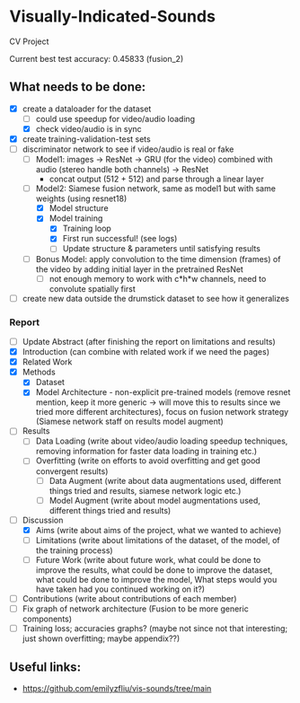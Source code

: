 # Visually-Indicated-Sounds

CV Project

Current best test accuracy: 0.45833 (fusion_2)

## What needs to be done:

* [x] create a dataloader for the dataset
  * [ ] could use speedup for video/audio loading
  * [x] check video/audio is in sync
* [x] create training-validation-test sets
* [ ] discriminator network to see if video/audio is real or fake
  * [ ] Model1: images -> ResNet -> GRU (for the video) combined with audio (stereo handle both channels) -> ResNet 
    * concat output (512 + 512) and parse through a linear layer
  * [ ] Model2: Siamese fusion network, same as model1 but with same weights (using resnet18)
    * [x] Model structure
    * [x] Model training
      * [x] Training loop
      * [x] First run successful! (see logs)
      * [ ] Update structure & parameters until satisfying results
  * [ ] Bonus Model: apply convolution to the time dimension (frames) of the video by adding initial layer in the pretrained ResNet
    * [ ] not enough memory to work with c\*h\*w channels, need to convolute spatially first
* [ ] create new data outside the drumstick dataset to see how it generalizes

### Report

* [ ] Update Abstract (after finishing the report on limitations and results)
* [x] Introduction (can combine with related work if we need the pages)
* [x] Related Work
* [x] Methods
  * [x] Dataset
  * [x] Model Architecture - non-explicit pre-trained models (remove resnet mention, keep it more generic -> will move this to results since we tried more different architectures), focus on fusion network strategy (Siamese network staff on results model augment)
* [ ] Results
  * [ ] Data Loading (write about video/audio loading speedup techniques, removing information for faster data loading in training etc.)
  * [ ] Overfitting (write on efforts to avoid overfitting and get good convergent results)
    * [ ] Data Augment (write about data augmentations used, different things tried and results, siamese network logic etc.)
    * [ ] Model Augment (write about model augmentations used, different things tried and results)
* [ ] Discussion
  * [x] Aims (write about aims of the project, what we wanted to achieve)
  * [ ] Limitations (write about limitations of the dataset, of the model, of the training process)
  * [ ] Future Work (write about future work, what could be done to improve the results, what could be done to improve the dataset, what could be done to improve the model, What steps would you have taken had you continued working on it?)
* [ ] Contributions (write about contributions of each member)
* [ ] Fix graph of network architecture (Fusion to be more generic components)
* [ ] Training loss; accuracies graphs? (maybe not since not that interesting; just shown overfitting; maybe appendix??)

## Useful links:

* https://github.com/emilyzfliu/vis-sounds/tree/main
